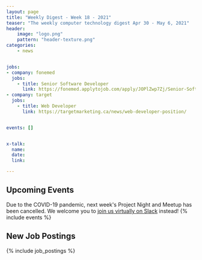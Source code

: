 ```yaml
---
layout: page
title: "Weekly Digest - Week 18 - 2021"
teaser: "The weekly computer technology digest Apr 30 - May 6, 2021"
header:
    image: "logo.png"
    pattern: "header-texture.png"
categories:
    - news


jobs:
- company: fonemed
  jobs:
    - title: Senior Software Developer
      link: https://fonemed.applytojob.com/apply/JOPlZwp7Zj/Senior-Software-Developer
- company: target
  jobs:
    - title: Web Developer
      link: https://targetmarketing.ca/news/web-developer-position/


events: []


x-talk:
  name:
  date:
  link:

---
```


## Upcoming Events
Due to the COVID-19 pandemic, next week's Project Night and Meetup has been cancelled. We welcome you to [join us virtually on Slack](https://join.slack.com/t/ctsnl/shared_invite/enQtNzE5Mzc1OTA3ODI2LTdhODg1ZTQ4YTMwNDRkYzI2OWZjOTZmYWZjNjA3N2QzMTRiZWEyNmI0MTRmYjNjMDFhZGUxNzlhY2I5YjEwMTk) instead!
{% include events %}

## New Job Postings
{% include job_postings %}
